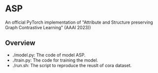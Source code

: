 # ASP
An official PyTorch implementation of "Attribute and Structure preserving Graph Contrastive Learning" (AAAI 2023))

## Overview
+ ./model.py: The code of model ASP.
+ ./train.py: The code for training the model.
+ ./run.sh: The script to reproduce the reuslt of cora dataset.
